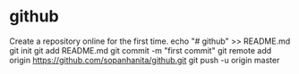 # github

Create a repository online for the first time.
echo "# github" >> README.md
git init
git add README.md
git commit -m "first commit"
git remote add origin https://github.com/sopanhanita/github.git
git push -u origin master
